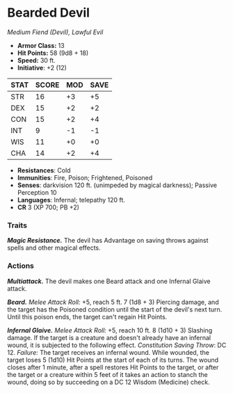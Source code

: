 # Bearded Devil

*Medium Fiend (Devil), Lawful Evil*

- **Armor Class:** 13
- **Hit Points:** 58 (9d8 + 18)
- **Speed:** 30 ft.
- **Initiative**: +2 (12)

|STAT|SCORE|MOD|SAVE|
| --- | --- | --- | ---- |
| STR | 16 | +3 | +5 |
| DEX | 15 | +2 | +2 |
| CON | 15 | +2 | +4 |
| INT | 9 | -1 | -1 |
| WIS | 11 | +0 | +0 |
| CHA | 14 | +2 | +4 |

- **Resistances**: Cold
- **Immunities**: Fire, Poison; Frightened, Poisoned
- **Senses**: darkvision 120 ft. (unimpeded by magical darkness); Passive Perception 10
- **Languages**: Infernal; telepathy 120 ft.
- **CR** 3 (XP 700; PB +2)

### Traits

***Magic Resistance.*** The devil has Advantage on saving throws against spells and other magical effects.


### Actions

***Multiattack.*** The devil makes one Beard attack and one Infernal Glaive attack.

***Beard.*** *Melee Attack Roll:* +5, reach 5 ft. 7 (1d8 + 3) Piercing damage, and the target has the Poisoned condition until the start of the devil's next turn. Until this poison ends, the target can't regain Hit Points.

***Infernal Glaive.*** *Melee Attack Roll:* +5, reach 10 ft. 8 (1d10 + 3) Slashing damage. If the target is a creature and doesn't already have an infernal wound, it is subjected to the following effect. *Constitution Saving Throw*: DC 12. *Failure:*  The target receives an infernal wound. While wounded, the target loses 5 (1d10) Hit Points at the start of each of its turns. The wound closes after 1 minute, after a spell restores Hit Points to the target, or after the target or a creature within 5 feet of it takes an action to stanch the wound, doing so by succeeding on a DC 12 Wisdom (Medicine) check.
